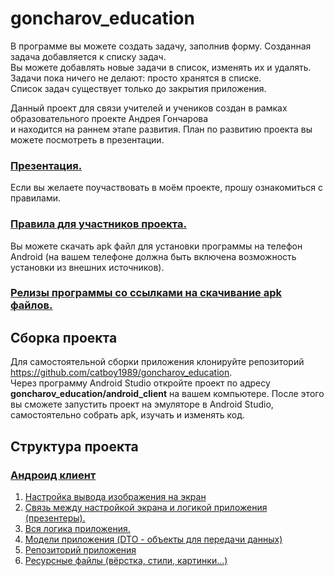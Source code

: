 # goncharov_education

В программе вы можете создать задачу, заполнив форму. Созданная задача добавляется к списку задач.  
Вы можете добавлять новые задачи в список, изменять их и удалять.   
Задачи пока ничего не делают: просто хранятся в списке.  
Список задач существует только до закрытия приложения.

Данный проект для связи учителей и учеников создан в рамках образовательного проекте Андрея Гончарова  
и находится на раннем этапе развития. План по развитию проекта вы можете посмотреть в презентации.

### [Презентация.](https://github.com/catboy1989/goncharov_education/blob/main/presentation.md)

Если вы желаете поучаствовать в моём проекте, прошу ознакомиться с правилами.

### [Правила для участников проекта.](https://github.com/catboy1989/goncharov_education/blob/main/rules)

Вы можете скачать apk файл для установки программы на телефон Android (на вашем телефоне должна быть включена возможность установки из внешних источников).

### [Релизы программы со ссылками на скачивание apk файлов.](https://github.com/catboy1989/goncharov_education/releases)

## Сборка проекта

Для самостоятельной сборки приложения клонируйте репозиторий https://github.com/catboy1989/goncharov_education.  
Через программу Android Studio откройте проект по адресу **goncharov_education/android_client**  на вашем компьютере.
После этого вы сможете запустить проект на эмуляторе в Android Studio, самостоятельно собрать apk, изучать и изменять код.

## Структура проекта

### [Андроид клиент](https://github.com/catboy1989/goncharov_education/tree/main/android_client)
1. [Настройка вывода изображения на экран](https://github.com/catboy1989/goncharov_education/tree/main/android_client/app/src/main/java/com/catboy/goncharov_edu/screens)
2. [Связь между настройкой экрана и логикой приложения (презентеры).](https://github.com/catboy1989/goncharov_education/tree/main/android_client/app/src/main/java/com/catboy/goncharov_edu/presenters)
3. [Вся логика приложения.](https://github.com/catboy1989/goncharov_education/tree/main/android_client/app/src/main/java/com/catboy/goncharov_edu/usecases)
4. [Модели приложения (DTO - объекты для передачи данных)](https://github.com/catboy1989/goncharov_education/tree/main/android_client/app/src/main/java/com/catboy/goncharov_edu/models)
5. [Репозиторий приложения](https://github.com/catboy1989/goncharov_education/tree/main/android_client/app/src/main/java/com/catboy/goncharov_edu/repository)
6. [Ресурсные файлы (вёрстка, стили, картинки...)](https://github.com/catboy1989/goncharov_education/tree/main/android_client/app/src/main/res)

